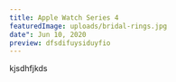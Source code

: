 ```yaml
---
title: Apple Watch Series 4
featuredImage: uploads/bridal-rings.jpg
date": Jun 10, 2020
preview: dfsdifuysiduyfio
---
```

kjsdhfjkds